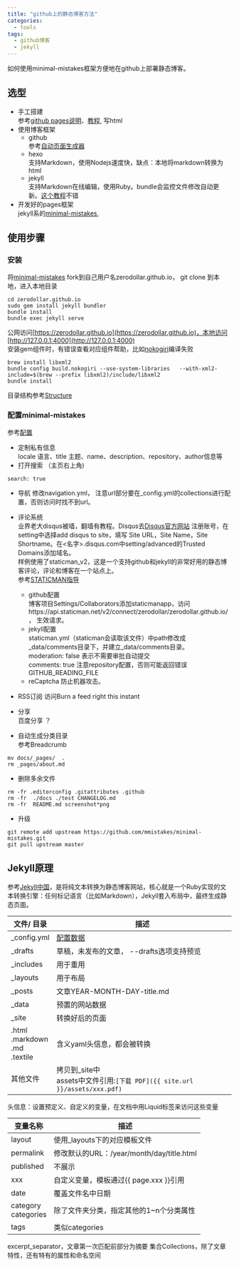 ```yaml
---
title: "github上的静态博客方法"
categories:
  - tools
tags:
  - github博客
  - jekyll
---
```

如何使用minimal-mistakes框架方便地在github上部署静态博客。


## 选型
- 手工搭建    
参考[github pages说明](https://pages.github.com)、[教程](https://help.github.com/categories/github-pages-basics/), 写html
- 使用博客框架
  - github  
    参考[自动页面生成器](http://blog.csdn.net/renfufei/article/details/37725057/) 
  - hexo  
     支持Markdown，使用Nodejs速度快，缺点：本地将markdown转换为html
  - jekyll  
    支持Markdown在线编辑，使用Ruby。bundle会监控文件修改自动更新。[这个教程](http://blog.csdn.net/on_1y/article/details/19259435#t8)不错
- 开发好的pages框架  
  jekyll系的[minimal-mistakes](https://mmistakes.github.io/minimal-mistakes), 

## 使用步骤
### 安装
将[minimal-mistakes](https://mmistakes.github.io/minimal-mistakes) fork到自己用户名zerodollar.github.io， git clone 到本地，进入本地目录
```
cd zerodollar.github.io
sudo gem install jekyll bundler
bundle install
bundle exec jekyll serve
```
公网访问[https://zerodollar.github.io](https://zerodollar.github.io)，本地访问[http://127.0.0.1:4000](http://127.0.0.1:4000)  
安装gem组件时，有错误查看对应组件帮助，比如[nokogiri](http://www.nokogiri.org/tutorials/installing_nokogiri.html)编译失败
```
brew install libxml2
bundle config build.nokogiri --use-system-libraries   --with-xml2-include=$(brew --prefix libxml2)/include/libxml2
bundle install
```
目录结构参考[Structure](https://mmistakes.github.io/minimal-mistakes/docs/structure/)
### 配置minimal-mistakes
参考[配置](https://mmistakes.github.io/minimal-mistakes/docs/configuration/)

- 定制私有信息  
locale 语言、title  主题、name、description、repository、author信息等
- 打开搜索 （主页右上角) 
```
search: true
```
- 导航 
修改navigation.yml， 注意url部分要在_config.yml的collections进行配置，否则访问时找不到url。
- 评论系统  
业界老大disqus被墙，翻墙有教程。Disqus去[Disqus官方网站](https://disqus.com) 注册账号，在setting中选择add disqus to site，填写 Site URL，Site Name，Site Shortname。在<名字>.disqus.com中setting/advanced的Trusted Domains添加域名。  
样例使用了staticman_v2，这是一个支持github和jekyll的非常好用的静态博客评论，评论和博客在一个站点上。  
参考[STATICMAN指导](https://staticman.net/docs/index.html)
  - github配置  
  博客项目Settings/Collaborators添加staticmanapp，访问https://api.staticman.net/v2/connect/zerodollar/zerodollar.github.io/， 生效请求。
  - jekyll配置  
  staticman.yml（staticman会读取该文件）中path修改成_data/comments目录下，并建立_data/comments目录。  
  moderation: false 表示不需要审批自动提交  
  comments: true
  注意repository配置，否则可能返回错误GITHUB_READING_FILE
  - reCaptcha
  防止机器攻击。

- RSS订阅
访问[](https://feedburner.google.com)Burn a feed right this instant
- 分享  
百度分享 ？
- 自动生成分类目录  
参考Breadcrumb
```
mv docs/_pages/  .
rm _pages/about.md
```
- 删除多余文件  
```
rm -fr .editorconfig .gitattributes .github 
rm -fr  ./docs ./test CHANGELOG.md 
rm -fr  README.md screenshot*png
```
- 升级  
```
git remote add upstream https://github.com/mmistakes/minimal-mistakes.git
git pull upstream master
```

## Jekyll原理
参考[Jekyll中国](http://jekyllcn.com/docs/structure/)，是将纯文本转换为静态博客网站，核心就是一个Ruby实现的文本转换引擎：任何标记语言（比如Markdown），Jekyll套入布局中，最终生成静态页面。


文件/ 目录 | 描述
------- | -------
_config.yml | [配置数据](http://jekyllcn.com/docs/configuration/)
_drafts|草稿，未发布的文章， --drafts选项支持预览
_includes|用于重用
_layouts|用于布局
_posts|文章YEAR-MONTH-DAY-title.md
_data|预置的网站数据
_site|转换好后的页面
.html<br>.markdown<br>.md<br>.textile|含义yaml头信息，都会被转换
其他文件|拷贝到_site中<br>assets中文件引用:`[下载 PDF]({{ site.url }}/assets/xxx.pdf)`


头信息：设置预定义、自定义的变量，在文档中用Liquid标签来访问这些变量

变量名称 | 描述
------- | -------
layout|使用_layouts下的对应模板文件
permalink|修改默认的URL：/year/month/day/title.html
published|不展示
xxx|自定义变量，模板通过{{ page.xxx }}引用
date|覆盖文件名中日期
category<br>categories|除了文件夹分类，指定其他的1~n个分类属性
tags|类似categories

excerpt_separator，文章第一次匹配前部分为摘要
集合Collections，除了文章特性，还有特有的属性和命名空间

